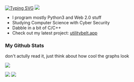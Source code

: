<p align="center">

<a href="https://github.com/claw1200"><img src="https://readme-typing-svg.demolab.com?font=Be+Vietnam+Pro&weight=600&size=43&duration=1200&pause=100&color=FFA93C&multiline=true&repeat=false&width=1000&height=130&lines=hey%2C+i'm+claw+%F0%9F%91%8B;i+write+code+sometimes" alt="Typing SVG" /></a>
<a href="https://github.com/claw1200">
    <img src="https://github-stats-alpha.vercel.app/api?username=claw1200&cc=22272e&tc=FFA93CFF&ic=fff&bc=0000t">
</a>

</p>
<p>
    
- I program mostly Python3 and Web 2.0 stuff
- Studying Computer Science with Cyber Security
- Dabble in a bit of C/C++
- Check out my latest project: [utilitybelt.app](https://utilitybelt.app)

### My Github Stats

don't actully read it, just think about how cool the graphs look

![](http://github-profile-summary-cards.vercel.app/api/cards/profile-details?username=claw1200&theme=slateorange) 

![](http://github-profile-summary-cards.vercel.app/api/cards/repos-per-language?username=claw1200&theme=slateorange)
![](http://github-profile-summary-cards.vercel.app/api/cards/productive-time?username=claw1200&theme=slateorange&utcOffset=0)

</p>

